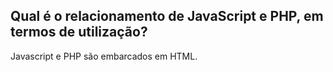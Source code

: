 ## Qual é o relacionamento de JavaScript e PHP, em termos de utilização?

Javascript e PHP são embarcados em HTML.
